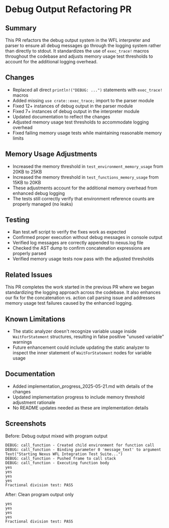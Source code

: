 # Debug Output Refactoring PR

## Summary

This PR refactors the debug output system in the WFL interpreter and parser to ensure all debug messages go through the logging system rather than directly to stdout. It standardizes the use of `exec_trace!` macros throughout the codebase and adjusts memory usage test thresholds to account for the additional logging overhead.

## Changes

- Replaced all direct `println!("DEBUG: ...")` statements with `exec_trace!` macros
- Added missing `use crate::exec_trace;` import to the parser module
- Fixed 12+ instances of debug output in the parser module
- Fixed 7+ instances of debug output in the interpreter module
- Updated documentation to reflect the changes
- Adjusted memory usage test thresholds to accommodate logging overhead
- Fixed failing memory usage tests while maintaining reasonable memory limits

## Memory Usage Adjustments

- Increased the memory threshold in `test_environment_memory_usage` from 20KB to 25KB
- Increased the memory threshold in `test_functions_memory_usage` from 15KB to 20KB
- These adjustments account for the additional memory overhead from enhanced debug logging
- The tests still correctly verify that environment reference counts are properly managed (no leaks)

## Testing

- Ran test.wfl script to verify the fixes work as expected
- Confirmed proper execution without debug messages in console output
- Verified log messages are correctly appended to nexus.log file
- Checked the AST dump to confirm concatenation expressions are properly parsed
- Verified memory usage tests now pass with the adjusted thresholds

## Related Issues

This PR completes the work started in the previous PR where we began standardizing the logging approach across the codebase. It also enhances our fix for the concatenation vs. action call parsing issue and addresses memory usage test failures caused by the enhanced logging.

## Known Limitations

- The static analyzer doesn't recognize variable usage inside `WaitForStatement` structures, resulting in false positive "unused variable" warnings
- Future enhancement could include updating the static analyzer to inspect the inner statement of `WaitForStatement` nodes for variable usage

## Documentation

- Added implementation_progress_2025-05-21.md with details of the changes
- Updated implementation progress to include memory threshold adjustment rationale
- No README updates needed as these are implementation details

## Screenshots

Before: Debug output mixed with program output
```
DEBUG: call_function - Created child environment for function call
DEBUG: call_function - Binding parameter 0 'message_text' to argument Text("Starting Nexus WFL Integration Test Suite...")
DEBUG: call_function - Pushed frame to call stack
DEBUG: call_function - Executing function body
yes
yes
yes
yes
Fractional division test: PASS
```

After: Clean program output only
```
yes
yes
yes
yes
Fractional division test: PASS

